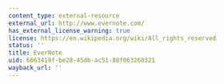 ```yaml
---
content_type: external-resource
external_url: http://www.evernote.com/
has_external_license_warning: true
license: https://en.wikipedia.org/wiki/All_rights_reserved
status: ''
title: EverNote
uid: 6663419f-be28-45db-ac51-88f063260321
wayback_url: ''
---
```

